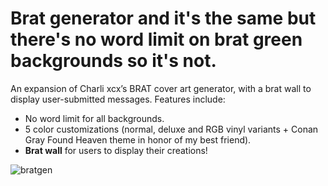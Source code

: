 # Brat generator and it's the same but there's no word limit on brat green backgrounds so it's not.

An expansion of Charli xcx’s BRAT cover art generator, with a brat wall to display user-submitted messages. Features include:
- No word limit for all backgrounds.
- 5 color customizations (normal, deluxe and RGB vinyl variants + Conan Gray Found Heaven theme in honor of my best friend).
- **Brat wall** for users to display their creations!

![bratgen](https://github.com/user-attachments/assets/4fda4f06-2c78-4efc-86a1-49b02f11bbbc)
